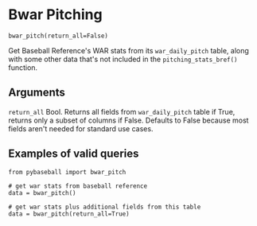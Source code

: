 # Bwar Pitching

`bwar_pitch(return_all=False)`

Get Baseball Reference's WAR stats from its `war_daily_pitch` table, along with some other data that's not included in the `pitching_stats_bref()` function. 

## Arguments
`return_all` Bool. Returns all fields from `war_daily_pitch` table if True, returns only a subset of columns if False. Defaults to False because most fields aren't needed for standard use cases. 

## Examples of valid queries

~~~~
from pybaseball import bwar_pitch

# get war stats from baseball reference 
data = bwar_pitch()

# get war stats plus additional fields from this table 
data = bwar_pitch(return_all=True)
~~~~
